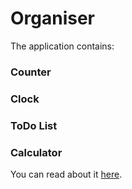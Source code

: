 # Organiser

The application contains:

### Counter

### Clock

### ToDo List

### Calculator

You can read about it [here](https://github.com/ariarzer/calculator).


